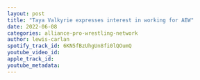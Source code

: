 ```yaml
---
layout: post
title: "Taya Valkyrie expresses interest in working for AEW"
date: 2022-06-08
categories: alliance-pro-wrestling-network
author: lewis-carlan
spotify_track_id: 6KN5fBzUhgUn8fi0lQOumQ
youtube_video_id: 
apple_track_id: 
youtube_metadata: 
---
```

